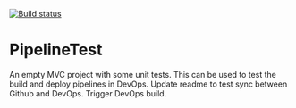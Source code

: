 [![Build status](https://dev.azure.com/cronangogarty/PipelineTest/_apis/build/status/PipelineTest-ASP.NET-CI)](https://dev.azure.com/cronangogarty/PipelineTest/_build/latest?definitionId=-1)

# PipelineTest
An empty MVC project with some unit tests. This can be used to test the build and deploy pipelines in DevOps.
Update readme to test sync between Github and DevOps.
Trigger DevOps build.
